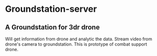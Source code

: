 # Groundstation-server
## A Groundstation for 3dr drone
  Will get information from drone and analytic the data.
  Stream video from drone's camera to groundstation.
  This is prototype of combat support drone.
